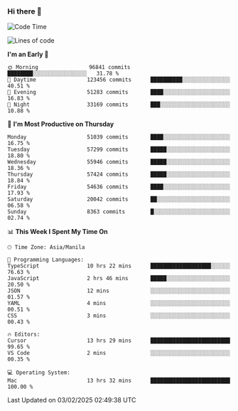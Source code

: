 ### Hi there 👋

<!--START_SECTION:waka-->
![Code Time](http://img.shields.io/badge/Code%20Time-5%2C811%20hrs%209%20mins-blue)

![Lines of code](https://img.shields.io/badge/From%20Hello%20World%20I%27ve%20Written-118.5%20million%20lines%20of%20code-blue)

**I'm an Early 🐤** 

```text
🌞 Morning                96841 commits       ████████░░░░░░░░░░░░░░░░░   31.78 % 
🌆 Daytime                123456 commits      ██████████░░░░░░░░░░░░░░░   40.51 % 
🌃 Evening                51283 commits       ████░░░░░░░░░░░░░░░░░░░░░   16.83 % 
🌙 Night                  33169 commits       ███░░░░░░░░░░░░░░░░░░░░░░   10.88 % 
```
📅 **I'm Most Productive on Thursday** 

```text
Monday                   51039 commits       ████░░░░░░░░░░░░░░░░░░░░░   16.75 % 
Tuesday                  57299 commits       █████░░░░░░░░░░░░░░░░░░░░   18.80 % 
Wednesday                55946 commits       █████░░░░░░░░░░░░░░░░░░░░   18.36 % 
Thursday                 57424 commits       █████░░░░░░░░░░░░░░░░░░░░   18.84 % 
Friday                   54636 commits       ████░░░░░░░░░░░░░░░░░░░░░   17.93 % 
Saturday                 20042 commits       ██░░░░░░░░░░░░░░░░░░░░░░░   06.58 % 
Sunday                   8363 commits        █░░░░░░░░░░░░░░░░░░░░░░░░   02.74 % 
```


📊 **This Week I Spent My Time On** 

```text
🕑︎ Time Zone: Asia/Manila

💬 Programming Languages: 
TypeScript               10 hrs 22 mins      ███████████████████░░░░░░   76.63 % 
JavaScript               2 hrs 46 mins       █████░░░░░░░░░░░░░░░░░░░░   20.50 % 
JSON                     12 mins             ░░░░░░░░░░░░░░░░░░░░░░░░░   01.57 % 
YAML                     4 mins              ░░░░░░░░░░░░░░░░░░░░░░░░░   00.51 % 
CSS                      3 mins              ░░░░░░░░░░░░░░░░░░░░░░░░░   00.43 % 

🔥 Editors: 
Cursor                   13 hrs 29 mins      █████████████████████████   99.65 % 
VS Code                  2 mins              ░░░░░░░░░░░░░░░░░░░░░░░░░   00.35 % 

💻 Operating System: 
Mac                      13 hrs 32 mins      █████████████████████████   100.00 % 
```


 Last Updated on 03/02/2025 02:49:38 UTC
<!--END_SECTION:waka-->


<!--
**rad182/rad182** is a ✨ _special_ ✨ repository because its `README.md` (this file) appears on your GitHub profile.

Here are some ideas to get you started:

- 🔭 I’m currently working on ...
- 🌱 I’m currently learning ...
- 👯 I’m looking to collaborate on ...
- 🤔 I’m looking for help with ...
- 💬 Ask me about ...
- 📫 How to reach me: ...
- 😄 Pronouns: ...
- ⚡ Fun fact: ...
-->
